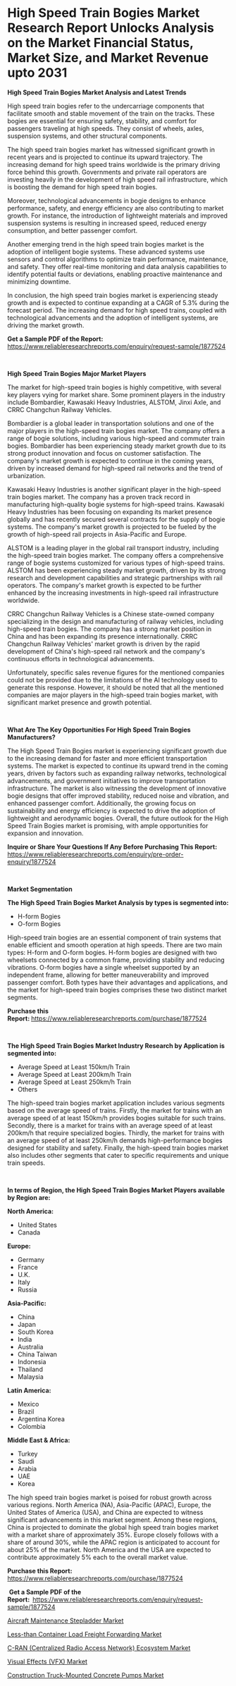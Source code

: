 <p><h1>High Speed Train Bogies Market Research Report Unlocks Analysis on the Market Financial Status, Market Size, and Market Revenue upto 2031</h1></p><p><strong>High Speed Train Bogies Market Analysis and Latest Trends</strong></p>
<p><p>High speed train bogies refer to the undercarriage components that facilitate smooth and stable movement of the train on the tracks. These bogies are essential for ensuring safety, stability, and comfort for passengers traveling at high speeds. They consist of wheels, axles, suspension systems, and other structural components.</p><p>The high speed train bogies market has witnessed significant growth in recent years and is projected to continue its upward trajectory. The increasing demand for high speed trains worldwide is the primary driving force behind this growth. Governments and private rail operators are investing heavily in the development of high speed rail infrastructure, which is boosting the demand for high speed train bogies.</p><p>Moreover, technological advancements in bogie designs to enhance performance, safety, and energy efficiency are also contributing to market growth. For instance, the introduction of lightweight materials and improved suspension systems is resulting in increased speed, reduced energy consumption, and better passenger comfort.</p><p>Another emerging trend in the high speed train bogies market is the adoption of intelligent bogie systems. These advanced systems use sensors and control algorithms to optimize train performance, maintenance, and safety. They offer real-time monitoring and data analysis capabilities to identify potential faults or deviations, enabling proactive maintenance and minimizing downtime.</p><p>In conclusion, the high speed train bogies market is experiencing steady growth and is expected to continue expanding at a CAGR of 5.3% during the forecast period. The increasing demand for high speed trains, coupled with technological advancements and the adoption of intelligent systems, are driving the market growth.</p></p>
<p><strong>Get a Sample PDF of the Report:&nbsp;</strong> <a href="https://www.reliableresearchreports.com/enquiry/request-sample/1877524">https://www.reliableresearchreports.com/enquiry/request-sample/1877524</a></p>
<p>&nbsp;</p>
<p><strong>High Speed Train Bogies Major Market Players</strong></p>
<p><p>The market for high-speed train bogies is highly competitive, with several key players vying for market share. Some prominent players in the industry include Bombardier, Kawasaki Heavy Industries, ALSTOM, Jinxi Axle, and CRRC Changchun Railway Vehicles.</p><p>Bombardier is a global leader in transportation solutions and one of the major players in the high-speed train bogies market. The company offers a range of bogie solutions, including various high-speed and commuter train bogies. Bombardier has been experiencing steady market growth due to its strong product innovation and focus on customer satisfaction. The company's market growth is expected to continue in the coming years, driven by increased demand for high-speed rail networks and the trend of urbanization.</p><p>Kawasaki Heavy Industries is another significant player in the high-speed train bogies market. The company has a proven track record in manufacturing high-quality bogie systems for high-speed trains. Kawasaki Heavy Industries has been focusing on expanding its market presence globally and has recently secured several contracts for the supply of bogie systems. The company's market growth is projected to be fueled by the growth of high-speed rail projects in Asia-Pacific and Europe.</p><p>ALSTOM is a leading player in the global rail transport industry, including the high-speed train bogies market. The company offers a comprehensive range of bogie systems customized for various types of high-speed trains. ALSTOM has been experiencing steady market growth, driven by its strong research and development capabilities and strategic partnerships with rail operators. The company's market growth is expected to be further enhanced by the increasing investments in high-speed rail infrastructure worldwide.</p><p>CRRC Changchun Railway Vehicles is a Chinese state-owned company specializing in the design and manufacturing of railway vehicles, including high-speed train bogies. The company has a strong market position in China and has been expanding its presence internationally. CRRC Changchun Railway Vehicles' market growth is driven by the rapid development of China's high-speed rail network and the company's continuous efforts in technological advancements.</p><p>Unfortunately, specific sales revenue figures for the mentioned companies could not be provided due to the limitations of the AI technology used to generate this response. However, it should be noted that all the mentioned companies are major players in the high-speed train bogies market, with significant market presence and growth potential.</p></p>
<p>&nbsp;</p>
<p><strong>What Are The Key Opportunities For High Speed Train Bogies Manufacturers?</strong></p>
<p><p>The High Speed Train Bogies market is experiencing significant growth due to the increasing demand for faster and more efficient transportation systems. The market is expected to continue its upward trend in the coming years, driven by factors such as expanding railway networks, technological advancements, and government initiatives to improve transportation infrastructure. The market is also witnessing the development of innovative bogie designs that offer improved stability, reduced noise and vibration, and enhanced passenger comfort. Additionally, the growing focus on sustainability and energy efficiency is expected to drive the adoption of lightweight and aerodynamic bogies. Overall, the future outlook for the High Speed Train Bogies market is promising, with ample opportunities for expansion and innovation.</p></p>
<p><strong>Inquire or Share Your Questions If Any Before Purchasing This Report:</strong> <a href="https://www.reliableresearchreports.com/enquiry/pre-order-enquiry/1877524">https://www.reliableresearchreports.com/enquiry/pre-order-enquiry/1877524</a></p>
<p>&nbsp;</p>
<p><strong>Market Segmentation</strong></p>
<p><strong>The High Speed Train Bogies Market Analysis by types is segmented into:</strong></p>
<p><ul><li>H-form Bogies</li><li>O-form Bogies</li></ul></p>
<p><p>High-speed train bogies are an essential component of train systems that enable efficient and smooth operation at high speeds. There are two main types: H-form and O-form bogies. H-form bogies are designed with two wheelsets connected by a common frame, providing stability and reducing vibrations. O-form bogies have a single wheelset supported by an independent frame, allowing for better maneuverability and improved passenger comfort. Both types have their advantages and applications, and the market for high-speed train bogies comprises these two distinct market segments.</p></p>
<p><strong>Purchase this Report:&nbsp;</strong><a href="https://www.reliableresearchreports.com/purchase/1877524">https://www.reliableresearchreports.com/purchase/1877524</a></p>
<p>&nbsp;</p>
<p><strong>The High Speed Train Bogies Market Industry Research by Application is segmented into:</strong></p>
<p><ul><li>Average Speed at Least 150km/h Train</li><li>Average Speed at Least 200km/h Train</li><li>Average Speed at Least 250km/h Train</li><li>Others</li></ul></p>
<p><p>The high-speed train bogies market application includes various segments based on the average speed of trains. Firstly, the market for trains with an average speed of at least 150km/h provides bogies suitable for such trains. Secondly, there is a market for trains with an average speed of at least 200km/h that require specialized bogies. Thirdly, the market for trains with an average speed of at least 250km/h demands high-performance bogies designed for stability and safety. Finally, the high-speed train bogies market also includes other segments that cater to specific requirements and unique train speeds.</p></p>
<p>&nbsp;</p>
<p><strong>In terms of Region, the High Speed Train Bogies Market Players available by Region are:</strong></p>
<p>
    <p> <strong> North America: </strong>
        <ul>
            <li>United States</li>
            <li>Canada</li>
        </ul>
        </p> 
    <p> <strong> Europe: </strong>
        <ul>
            <li>Germany</li>
            <li>France</li>
            <li>U.K.</li>
            <li>Italy</li>
            <li>Russia</li>
        </ul>
        </p> 
    <p> <strong> Asia-Pacific: </strong>
        <ul>
            <li>China</li>
            <li>Japan</li>
            <li>South Korea</li>
            <li>India</li>
            <li>Australia</li>
            <li>China Taiwan</li>
            <li>Indonesia</li>
            <li>Thailand</li>
            <li>Malaysia</li>
        </ul>
        </p> 
    <p> <strong> Latin America: </strong>
        <ul>
            <li>Mexico</li>
            <li>Brazil</li>
            <li>Argentina Korea</li>
            <li>Colombia</li>
        </ul>
        </p> 
    <p> <strong> Middle East & Africa: </strong>
        <ul>
            <li>Turkey</li>
            <li>Saudi</li>
            <li>Arabia</li>
            <li>UAE</li>
            <li>Korea</li>
        </ul>
    </p>
    </p>
<p><p>The high speed train bogies market is poised for robust growth across various regions. North America (NA), Asia-Pacific (APAC), Europe, the United States of America (USA), and China are expected to witness significant advancements in this market segment. Among these regions, China is projected to dominate the global high speed train bogies market with a market share of approximately 35%. Europe closely follows with a share of around 30%, while the APAC region is anticipated to account for about 25% of the market. North America and the USA are expected to contribute approximately 5% each to the overall market value.</p></p>
<p><strong>Purchase this Report: </strong><a href="https://www.reliableresearchreports.com/purchase/1877524">https://www.reliableresearchreports.com/purchase/1877524</a></p>
<p>&nbsp;<strong>Get a Sample PDF of the Report:&nbsp;&nbsp;</strong><a href="https://www.reliableresearchreports.com/enquiry/request-sample/1877524">https://www.reliableresearchreports.com/enquiry/request-sample/1877524</a></p>
<p><strong></strong></p>
<p><p><a href="https://github.com/beatblasta/Market-Research-Report-List-1/blob/main/aircraft-maintenance-stepladder-market.md">Aircraft Maintenance Stepladder Market</a></p><p><a href="https://medium.com/@walterstanley64/less-than-container-load-freight-forwarding-market-research-report-its-history-and-forecast-2023-a4b3903bfef9">Less-than Container Load Freight Forwarding Market</a></p><p><a href="https://medium.com/@walterstanley64/decoding-c-ran-centralized-radio-access-network-ecosystem-market-metrics-market-share-trends-dd6af5fcc289">C-RAN (Centralized Radio Access Network) Ecosystem Market</a></p><p><a href="https://medium.com/@walterstanley64/visual-effects-vfx-nbsp-market-focuses-on-market-share-size-and-projected-forecast-till-2030-884037f4011c">Visual Effects (VFX) Market</a></p><p><a href="https://github.com/jhcraigie/Market-Research-Report-List-1/blob/main/construction-truck-mounted-concrete-pumps-market.md">Construction Truck-Mounted Concrete Pumps Market</a></p></p>